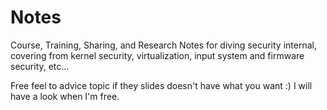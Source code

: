 # Notes
Course, Training, Sharing, and Research Notes for diving security internal, covering from kernel security, virtualization, input system and firmware security, etc...


Free feel to advice topic if they slides doesn't have what you want :) I will have a look when I'm free.

